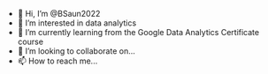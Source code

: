 - 👋 Hi, I’m @BSaun2022
- 👀 I’m interested in data analytics
- 🌱 I’m currently learning from the Google Data Analytics Certificate course
- 💞️ I’m looking to collaborate on...
- 📫 How to reach me...

<!---
BSaun2022/BSaun2022 is a ✨ special ✨ repository because its `README.md` (this file) appears on your GitHub profile.
You can click the Preview link to take a look at your changes.
--->
